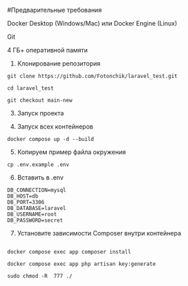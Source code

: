 #Предварительные требования

Docker Desktop (Windows/Mac) или Docker Engine (Linux)

Git

4 ГБ+ оперативной памяти


1. Клонирование репозитория
   
```
git clone https://github.com/Fotonchik/laravel_test.git

cd laravel_test

git checkout main-new

```

3. Запуск проекта

4. Запуск всех контейнеров

```
docker compose up -d --build

```

5. Копируем пример файла окружения
   
```
cp .env.example .env

```

6. Вставить в  .env
```
DB_CONNECTION=mysql
DB_HOST=db
DB_PORT=3306
DB_DATABASE=laravel
DB_USERNAME=root
DB_PASSWORD=secret
```
7. Установите зависимости Composer внутри контейнера


```

docker compose exec app composer install

docker compose exec app php artisan key:generate

sudo chmod -R  777 ./

```

